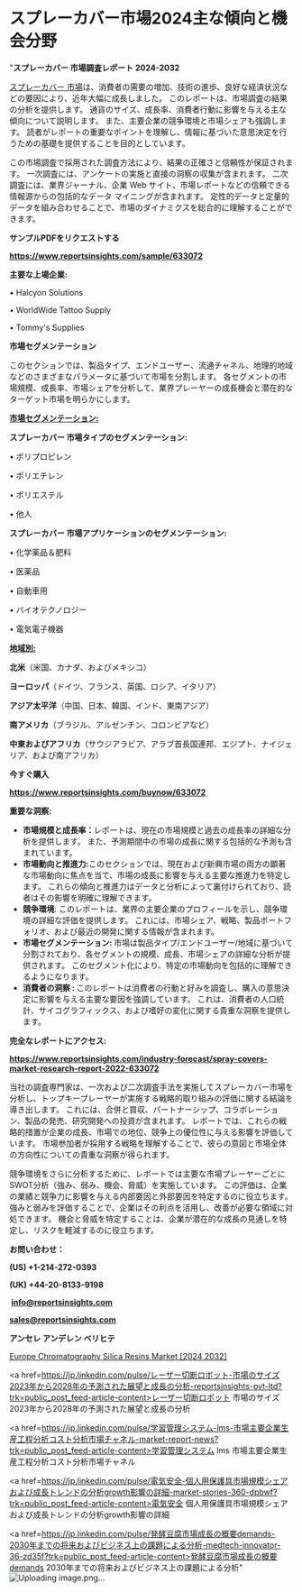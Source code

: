 # スプレーカバー市場2024主な傾向と機会分野

"<strong>スプレーカバー 市場調査レポート 2024-2032</strong>

<a href=https://www.reportsinsights.com/sample/633072>スプレーカバー 市場</a>は、消費者の需要の増加、技術の進歩、良好な経済状況などの要因により、近年大幅に成長しました。 このレポートは、市場調査の結果の分析を提供します。 通貨のサイズ、成長率、消費者行動に影響を与える主な傾向について説明します。 また、主要企業の競争環境と市場シェアも強調します。 読者がレポートの重要なポイントを理解し、情報に基づいた意思決定を行うための基礎を提供することを目的としています。

この市場調査で採用された調査方法により、結果の正確さと信頼性が保証されます。 一次調査には、アンケートの実施と直接の洞察の収集が含まれます。 二次調査には、業界ジャーナル、企業 Web サイト、市場レポートなどの信頼できる情報源からの包括的なデータ マイニングが含まれます。 定性的データと定量的データを組み合わせることで、市場のダイナミクスを総合的に理解することができます。

<strong><b>サンプルPDFをリクエストする</b></strong>

<a href=https://www.reportsinsights.com/sample/633072><strong><u>https://www.reportsinsights.com/sample/633072</u></strong></a>

<strong>主要な上場企業:</strong>

• Halcyon Solutions

• WorldWide Tattoo Supply

• Tommy's Supplies

<strong>市場セグメンテーション</strong>

このセクションでは、製品タイプ、エンドユーザー、流通チャネル、地理的地域などのさまざまなパラメータに基づいて市場を分割します。 各セグメントの市場規模、成長率、市場シェアを分析して、業界プレーヤーの成長機会と潜在的なターゲット市場を明らかにします。

<strong><u>市場セグメンテーション</u></strong><strong><u>:</u></strong>

<strong>スプレーカバー 市場タイプのセグメンテーション:</strong>

• ポリプロピレン

• ポリエチレン

• ポリエステル

• 他人

<strong>スプレーカバー 市場アプリケーションのセグメンテーション:</strong>

• 化学薬品＆肥料

• 医薬品

• 自動車用

• バイオテクノロジー

• 電気電子機器

<strong><u>地域別</u></strong><strong><u>:</u></strong>

<strong>北米</strong>（米国、カナダ、およびメキシコ）

<strong>ヨーロッパ</strong>（ドイツ、フランス、英国、ロシア、イタリア）

<strong>アジア太平洋</strong>（中国、日本、韓国、インド、東南アジア）

<strong>南アメリカ</strong>（ブラジル、アルゼンチン、コロンビアなど）

<strong>中東およびアフリカ</strong>（サウジアラビア、アラブ首長国連邦、エジプト、ナイジェリア、および南アフリカ）

<strong>今すぐ購入</strong>

<a href=https://www.reportsinsights.com/buynow/633072><strong><u>https://www.reportsinsights.com/buynow/633072</u></strong></a>

<strong>重要な洞察:</strong>
<ul>
  <li><strong>市場規模と成長率：</strong>レポートは、現在の市場規模と過去の成長率の詳細な分析を提供します。 また、予測期間中の市場の成長に関する包括的な予測も含まれています。</li>
  <li><strong>市場動向と推進力:</strong>このセクションでは、現在および新興市場の両方の顕著な市場動向に焦点を当て、市場の成長に影響を与える主要な推進力を特定します。 これらの傾向と推進力はデータと分析によって裏付けられており、読者はその影響を明確に理解できます。</li>
  <li><strong>競争環境</strong>: このレポートは、業界の主要企業のプロフィールを示し、競争環境の詳細な評価を提供します。 これには、市場シェア、戦略、製品ポートフォリオ、および最近の開発に関する情報が含まれます。</li>
  <li><strong>市場セグメンテーション: </strong>市場は製品タイプ/エンドユーザー/地域に基づいて分割されており、各セグメントの規模、成長、市場シェアの詳細な分析が提供されます。 このセグメント化により、特定の市場動向を包括的に理解できるようになります。</li>
  <li><strong>消費者の洞察 : </strong>このレポートは消費者の行動と好みを調査し、購入の意思決定に影響を与える主要な要因を強調しています。 これは、消費者の人口統計、サイコグラフィックス、および嗜好の変化に関する貴重な洞察を提供します。</li>
</ul>
<strong>完全なレポートにアクセス:</strong>

<a href=https://www.reportsinsights.com/industry-forecast/spray-covers-market-research-report-2022-633072><strong><u><b>https://www.reportsinsights.com/industry-forecast/spray-covers-market-research-report-2022-633072</b></u></strong></a>

当社の調査専門家は、一次および二次調査手法を実施してスプレーカバー市場を分析し、トップキープレーヤーが実施する戦略的取り組みの評価に関する結論を導き出します。 これには、合併と買収、パートナーシップ、コラボレーション、製品の発売、研究開発への投資が含まれます。 レポートでは、これらの戦略的措置が企業の成長、市場での地位、競争上の優位性に与える影響を評価しています。 市場参加者が採用する戦略を理解することで、彼らの意図と市場全体の方向性についての貴重な洞察が得られます。

競争環境をさらに分析するために、レポートでは主要な市場プレーヤーごとにSWOT分析（強み、弱み、機会、脅威）を実施しています。 この評価は、企業の業績と競争力に影響を与える内部要因と外部要因を特定するのに役立ちます。 強みと弱みを評価することで、企業はその利点を活用し、改善が必要な領域に対処できます。 機会と脅威を特定することは、企業が潜在的な成長の見通しを特定し、リスクを軽減するのに役立ちます。

<strong>お問い合わせ：</strong>

<strong>(US) +1-214-272-0393</strong>

<strong>(UK) +44-20-8133-9198</strong>

<strong> </strong><a href=info@reportsinsights.com><strong><u>info@reportsinsights.com</u></strong></a>

<a href=sales@reportsinsights.com><strong><u>sales@reportsinsights.com</u></strong></a>

<strong>アンセレ アンデレン ベリヒテ</strong>

<a href=https://www.linkedin.com/pulse/europe-chromatography-silica-resins-markets-strategic-1c1wf/>Europe Chromatography Silica Resins Market [2024 2032]</a>

<a href=https://jp.linkedin.com/pulse/レーザー切断ロボット-市場のサイズ2023年から2028年の予測された展望と成長の分析-reportsinsights-pvt-ltd?trk=public_post_feed-article-content>レーザー切断ロボット 市場のサイズ2023年から2028年の予測された展望と成長の分析</a>

<a href=https://jp.linkedin.com/pulse/学習管理システム-lms-市場主要企業生産工程分析コスト分析市場チャネル-market-report-news?trk=public_post_feed-article-content>学習管理システム lms 市場主要企業生産工程分析コスト分析市場チャネル</a>

<a href=https://jp.linkedin.com/pulse/電気安全-個人用保護具市場規模シェアおよび成長トレンドの分析growth影響の詳細-market-stories-360-dpbwf?trk=public_post_feed-article-content>電気安全 個人用保護具市場規模シェアおよび成長トレンドの分析growth影響の詳細</a>

<a href=https://jp.linkedin.com/pulse/発酵豆腐市場成長の概要demands-2030年までの将来およびビジネス上の課題による分析-medtech-innovator-36-zd35f?trk=public_post_feed-article-content>発酵豆腐市場成長の概要demands 2030年までの将来およびビジネス上の課題による分析</a>"
![Uploading image.png…]()
